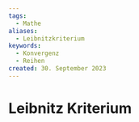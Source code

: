 ```yaml
---
tags:
  - Mathe
aliases:
  - Leibnitzkriterium
keywords:
  - Konvergenz
  - Reihen
created: 30. September 2023
---
```

 

# Leibnitz Kriterium